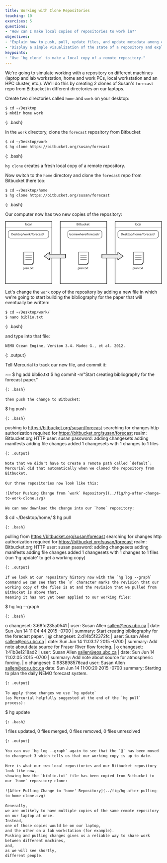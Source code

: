 ```yaml
---
title: Working with Clone Repositories
teaching: 10
exercises: 5
questions:
- "How can I make local copies of repositories to work in?"
objectives:
- "Explain how to push, pull, update files, and update metadata among clones of a repository."
- "Display a simple visualization of the state of a repository and explain how updating the repository affects its state."
keypoints:
- "Use `hg clone` to make a local copy of a remote repository."
---
```


We're going to simulate working with a repository on different machines
(laptop and lab workstation,
home and work PCs,
local workstation and an HPC cluster,
etc.).
We'll do this by creating 2 clones of Susan's `forecast` repo from Bitbucket in different directories on our laptops.

Create two directories called `home` and `work` on your desktop:

~~~
$ cd ~/Desktop
$ mkdir home work
~~~
{: .bash}

In the `work` directory,
clone the `forecast` repository from Bitbucket:

~~~
$ cd ~/Desktop/work
$ hg clone https://bitbucket.org/susan/forecast
~~~
{: .bash}

`hg clone` creates a fresh local copy of a remote repository.

Now switch to the `home` directory and clone the `forecast` repo from Bitbucket
there too:

~~~
$ cd ~/Desktop/home
$ hg clone https://bitbucket.org/susan/forecast
~~~
{: .bash}

Our computer now has two new copies of the repository:

![After Creating `work` and `home` Clones of Repository](../fig/hg-after-home-work-clones.svg)

Let's change the `work` copy of the repository by adding a new file in which we're going to start building the bibliography for the paper that will eventually be written:

~~~
$ cd ~/Desktop/work/
$ nano biblio.txt
~~~
{: .bash}

and type into that file:

~~~
NEMO Ocean Engine, Version 3.4. Madec G., et al. 2012.
~~~
{: .output}

Tell Mercurial to track our new file,
and commit it:

~~
$ hg add biblio.txt
$ hg commit -m"Start creating bibliography for the forecast paper."
~~~
{: .bash}

then push the change to Bitbucket:

~~~
$ hg push
~~~
{: .bash}

~~~
pushing to https://bitbucket.org/susan/forecast
searching for changes
http authorization required for https://bitbucket.org/susan/forecast
realm: Bitbucket.org HTTP
user: susan
password:
adding changesets
adding manifests
adding file changes
added 1 changesets with 1 changes to 1 files
~~~
{: .output}

Note that we didn't have to create a remote path called `default`;
Mercurial did that automatically when we cloned the repository from Bitbucket.

Our three repositories now look like this:

![After Pushing Change from `work` Repository](../fig/hg-after-change-to-work-clone.svg)

We can now download the change into our `home` repository:

~~~
$ cd ~/Desktop/home/
$ hg pull
~~~
{: .bash}

~~~
pulling from https://bitbucket.org/susan/forecast
searching for changes
http authorization required for https://bitbucket.org/susan/forecast
realm: Bitbucket.org HTTP
user: susan
password:
adding changesets
adding manifests
adding file changes
added 1 changesets with 1 changes to 1 files
(run 'hg update' to get a working copy)
~~~
{: .output}

If we look at our repository history now with the `hg log --graph` command we can see that the `@` character marks the revision that our working copy of the files is at and the revision that we pulled from Bitbucket is above that,
meaning it has not yet been applied to our working files:

~~~
$ hg log --graph
~~~
{: .bash}

~~~
o  changeset:   3:68fd235a0541
|  user:        Susan Allen <sallen@eos.ubc.ca>
|  date:        Sun Jun 14 11:04:44 2015 -0700
|  summary:     Start creating bibliography for the forecast paper.
|
@  changeset:   2:d14b5f2372fc
|  user:        Susan Allen <sallen@eos.ubc.ca>
|  date:        Sun Jun 14 11:03:17 2015 -0700
|  summary:     Add note about data source for Fraser River flow forcing.
|
o  changeset:   1:41b3e1218ad2
|  user:        Susan Allen <sallen@eos.ubc.ca>
|  date:        Sun Jun 14 11:02:05 2015 -0700
|  summary:     Add note about source for atmospheric forcing.
|
o  changeset:   0:983898576cad
   user:        Susan Allen <sallen@eos.ubc.ca>
   date:        Sun Jun 14 11:00:20 2015 -0700
   summary:     Starting to plan the daily NEMO forecast system.

~~~
{: .output}

To apply those changes we use `hg update`
(as Mercurial helpfully suggested at the end of the `hg pull` process):

~~~
$ hg update
~~~
{: .bash}

~~~
1 files updated, 0 files merged, 0 files removed, 0 files unresolved
~~~
{: .output}

You can use `hg log --graph` again to see that the `@` has been moved to changeset 3 which tells us that our working copy is up to date.

Here is what our two local repositories and our Bitbucket repository look like now,
showing how the `biblio.txt` file has been copied from Bitbucket to our `home` repository clone:

![After Pulling Change to 'home' Repository](../fig/hg-after-pulling-to-home-clone.svg)

Generally,
we are unlikely to have multiple copies of the same remote repository on our laptop at once.
Instead,
one of those copies would be on our laptop,
and the other on a lab workstation (for example).
Pushing and pulling changes gives us a reliable way to share work between different machines,
and,
as we will see shortly,
different people.
